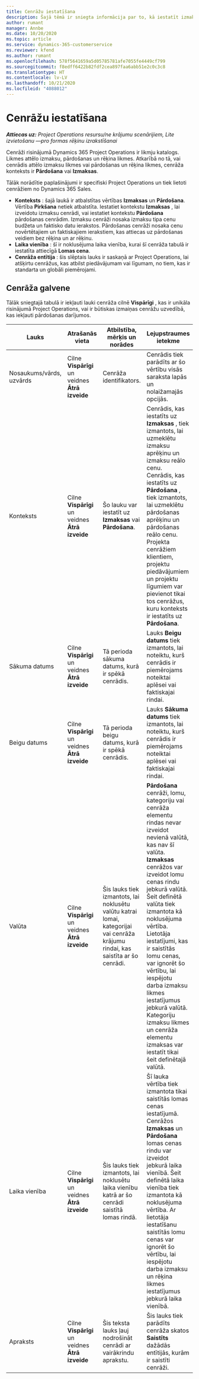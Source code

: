 ```yaml
---
title: Cenrāžu iestatīšana
description: Šajā tēmā ir sniegta informācija par to, kā iestatīt izmaksu un pārdošanas cenrāžus.
author: rumant
manager: Annbe
ms.date: 10/20/2020
ms.topic: article
ms.service: dynamics-365-customerservice
ms.reviewer: kfend
ms.author: rumant
ms.openlocfilehash: 578f5641659a5d05785781afe7055fe4449cf799
ms.sourcegitcommit: f8edff6422b82fdf2cea897faa6abb51e2c0c3c8
ms.translationtype: HT
ms.contentlocale: lv-LV
ms.lasthandoff: 10/21/2020
ms.locfileid: "4088012"
---
```

# <a name="set-up-price-lists"></a>Cenrāžu iestatīšana

_**Attiecas uz:** Project Operations resursu/ne krājumu scenārijiem, Lite izvietošanu —pro formas rēķinu izrakstīšanai_

Cenrāži risinājumā Dynamics 365 Project Operations ir likmju katalogs. Likmes attēlo izmaksu, pārdošanas un rēķina likmes. Atkarībā no tā, vai cenrādis attēlo izmaksu likmes vai pārdošanas un rēķina likmes, cenrāža konteksts ir **Pārdošana** vai **Izmaksas**.

Tālāk norādītie paplašinājumi ir specifiski Project Operations un tiek lietoti cenrāžiem no Dynamics 365 Sales.

- **Konteksts** : šajā laukā ir atbalstītas vērtības **Izmaksas** un **Pārdošana**. Vērtība **Pirkšana** netiek atbalstīta. Iestatiet kontekstu **Izmaksas** , lai izveidotu izmaksu cenrādi, vai iestatiet kontekstu **Pārdošana** pārdošanas cenrādim. Izmaksu cenrāži nosaka izmaksu tipa cenu budžeta un faktisko datu ierakstos. Pārdošanas cenrāži nosaka cenu novērtētajiem un faktiskajiem ierakstiem, kas attiecas uz pārdošanas veidiem bez rēķina un ar rēķinu.
- **Laika vienība** : šī ir noklusējuma laika vienība, kurai šī cenrāža tabulā ir iestatīta attiecīgā **Lomas cena**.
- **Cenrāža entītija** : šis slēptais lauks ir saskaņā ar Project Operations, lai atšķirtu cenrāžus, kas atbilst piedāvājumam vai līgumam, no tiem, kas ir standarta un globāli piemērojami.

## <a name="price-list-header"></a>Cenrāža galvene

Tālāk sniegtajā tabulā ir iekļauti lauki cenrāža cilnē **Vispārīgi** , kas ir unikāla risinājumā Project Operations, vai ir būtiskas izmaiņas cenrāžu uzvedībā, kas iekļauti pārdošanas darījumos.

| Lauks | Atrašanās vieta | Atbilstība, mērķis un norādes | Lejupstraumes ietekme |
| --- | --- | --- | --- |
| Nosaukums/vārds, uzvārds | Cilne **Vispārīgi** un veidnes **Ātrā izveide** | Cenrāža identifikators. | Cenrādis tiek parādīts ar šo vērtību visās saraksta lapās un nolaižamajās opcijās.|
| Konteksts | Cilne **Vispārīgi** un veidnes **Ātrā izveide** | Šo lauku var iestatīt uz **Izmaksas** vai **Pārdošana**. | Cenrādis, kas iestatīts uz **Izmaksas** , tiek izmantots, lai uzmeklētu izmaksu aprēķinu un izmaksu reālo cenu. Cenrādis, kas iestatīts uz **Pārdošana** , tiek izmantots, lai uzmeklētu pārdošanas aprēķinu un pārdošanas reālo cenu. Projekta cenrāžiem klientiem, projektu piedāvājumiem un projektu līgumiem var pievienot tikai tos cenrāžus, kuru konteksts ir iestatīts uz **Pārdošana**. |
| Sākuma datums | Cilne **Vispārīgi** un veidnes **Ātrā izveide** | Tā perioda sākuma datums, kurā ir spēkā cenrādis. | Lauks **Beigu datums** tiek izmantots, lai noteiktu, kurš cenrādis ir piemērojams noteiktai aplēsei vai faktiskajai rindai. |
| Beigu datums | Cilne **Vispārīgi** un veidnes **Ātrā izveide** | Tā perioda beigu datums, kurā ir spēkā cenrādis. | Lauks **Sākuma datums** tiek izmantots, lai noteiktu, kurš cenrādis ir piemērojams noteiktai aplēsei vai faktiskajai rindai. |
| Valūta | Cilne **Vispārīgi** un veidnes **Ātrā izveide** | Šis lauks tiek izmantots, lai noklusētu valūtu katrai lomai, kategorijai vai cenrāža krājumu rindai, kas saistīta ar šo cenrādi. | **Pārdošana** cenrāži, lomu, kategoriju vai cenrāža elementu rindas nevar izveidot nevienā valūtā, kas nav šī valūta. **Izmaksas** cenrāžos var izveidot lomu cenas rindu jebkurā valūtā. Šeit definētā valūta tiek izmantota kā noklusējuma vērtība. Lietotāja iestatījumi, kas ir saistītās lomu cenas, var ignorēt šo vērtību, lai iespējotu darba izmaksu likmes iestatījumus jebkurā valūtā. Kategoriju izmaksu likmes un cenrāža elementu izmaksas var iestatīt tikai šeit definētajā valūtā. |
| Laika vienība | Cilne **Vispārīgi** un veidnes **Ātrā izveide** | Šis lauks tiek izmantots, lai noklusētu laika vienību katrā ar šo cenrādi saistītā lomas rindā. | Šī lauka vērtība tiek izmantota tikai saistītās lomas cenas iestatījumā. Cenrāžos **Izmaksas** un **Pārdošana** lomas cenas rindu var izveidot jebkurā laika vienībā. Šeit definētā laika vienība tiek izmantota kā noklusējuma vērtība. Ar lietotāja iestatīšanu saistītās lomu cenas var ignorēt šo vērtību, lai iespējotu darba izmaksu un rēķina likmes iestatījumus jebkurā laika vienībā. |
| Apraksts | Cilne **Vispārīgi** un veidnes **Ātrā izveide** | Šis teksta lauks ļauj nodrošināt cenrādi ar vairākrindu aprakstu. | Šis lauks tiek parādīts cenrāža skatos **Saistīts** dažādās entītijās, kurām ir saistīti cenrāži. |
